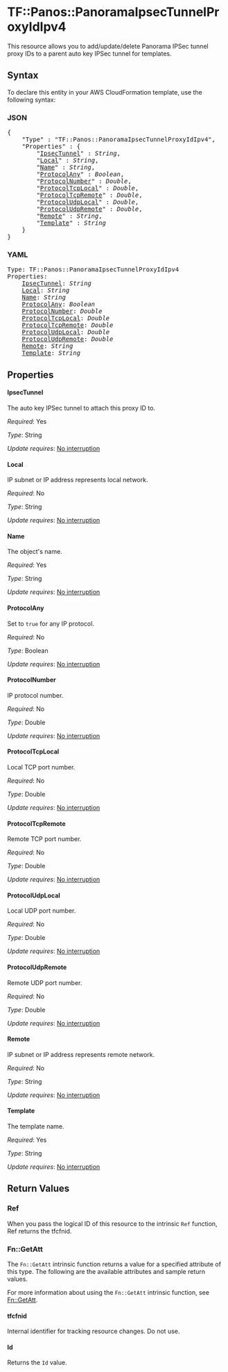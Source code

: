 # TF::Panos::PanoramaIpsecTunnelProxyIdIpv4

This resource allows you to add/update/delete Panorama IPSec tunnel proxy IDs
to a parent auto key IPSec tunnel for templates.

## Syntax

To declare this entity in your AWS CloudFormation template, use the following syntax:

### JSON

<pre>
{
    "Type" : "TF::Panos::PanoramaIpsecTunnelProxyIdIpv4",
    "Properties" : {
        "<a href="#ipsectunnel" title="IpsecTunnel">IpsecTunnel</a>" : <i>String</i>,
        "<a href="#local" title="Local">Local</a>" : <i>String</i>,
        "<a href="#name" title="Name">Name</a>" : <i>String</i>,
        "<a href="#protocolany" title="ProtocolAny">ProtocolAny</a>" : <i>Boolean</i>,
        "<a href="#protocolnumber" title="ProtocolNumber">ProtocolNumber</a>" : <i>Double</i>,
        "<a href="#protocoltcplocal" title="ProtocolTcpLocal">ProtocolTcpLocal</a>" : <i>Double</i>,
        "<a href="#protocoltcpremote" title="ProtocolTcpRemote">ProtocolTcpRemote</a>" : <i>Double</i>,
        "<a href="#protocoludplocal" title="ProtocolUdpLocal">ProtocolUdpLocal</a>" : <i>Double</i>,
        "<a href="#protocoludpremote" title="ProtocolUdpRemote">ProtocolUdpRemote</a>" : <i>Double</i>,
        "<a href="#remote" title="Remote">Remote</a>" : <i>String</i>,
        "<a href="#template" title="Template">Template</a>" : <i>String</i>
    }
}
</pre>

### YAML

<pre>
Type: TF::Panos::PanoramaIpsecTunnelProxyIdIpv4
Properties:
    <a href="#ipsectunnel" title="IpsecTunnel">IpsecTunnel</a>: <i>String</i>
    <a href="#local" title="Local">Local</a>: <i>String</i>
    <a href="#name" title="Name">Name</a>: <i>String</i>
    <a href="#protocolany" title="ProtocolAny">ProtocolAny</a>: <i>Boolean</i>
    <a href="#protocolnumber" title="ProtocolNumber">ProtocolNumber</a>: <i>Double</i>
    <a href="#protocoltcplocal" title="ProtocolTcpLocal">ProtocolTcpLocal</a>: <i>Double</i>
    <a href="#protocoltcpremote" title="ProtocolTcpRemote">ProtocolTcpRemote</a>: <i>Double</i>
    <a href="#protocoludplocal" title="ProtocolUdpLocal">ProtocolUdpLocal</a>: <i>Double</i>
    <a href="#protocoludpremote" title="ProtocolUdpRemote">ProtocolUdpRemote</a>: <i>Double</i>
    <a href="#remote" title="Remote">Remote</a>: <i>String</i>
    <a href="#template" title="Template">Template</a>: <i>String</i>
</pre>

## Properties

#### IpsecTunnel

The auto key IPSec tunnel to attach this
proxy ID to.

_Required_: Yes

_Type_: String

_Update requires_: [No interruption](https://docs.aws.amazon.com/AWSCloudFormation/latest/UserGuide/using-cfn-updating-stacks-update-behaviors.html#update-no-interrupt)

#### Local

IP subnet or IP address represents local network.

_Required_: No

_Type_: String

_Update requires_: [No interruption](https://docs.aws.amazon.com/AWSCloudFormation/latest/UserGuide/using-cfn-updating-stacks-update-behaviors.html#update-no-interrupt)

#### Name

The object's name.

_Required_: Yes

_Type_: String

_Update requires_: [No interruption](https://docs.aws.amazon.com/AWSCloudFormation/latest/UserGuide/using-cfn-updating-stacks-update-behaviors.html#update-no-interrupt)

#### ProtocolAny

Set to `true` for any IP protocol.

_Required_: No

_Type_: Boolean

_Update requires_: [No interruption](https://docs.aws.amazon.com/AWSCloudFormation/latest/UserGuide/using-cfn-updating-stacks-update-behaviors.html#update-no-interrupt)

#### ProtocolNumber

IP protocol number.

_Required_: No

_Type_: Double

_Update requires_: [No interruption](https://docs.aws.amazon.com/AWSCloudFormation/latest/UserGuide/using-cfn-updating-stacks-update-behaviors.html#update-no-interrupt)

#### ProtocolTcpLocal

Local TCP port number.

_Required_: No

_Type_: Double

_Update requires_: [No interruption](https://docs.aws.amazon.com/AWSCloudFormation/latest/UserGuide/using-cfn-updating-stacks-update-behaviors.html#update-no-interrupt)

#### ProtocolTcpRemote

Remote TCP port number.

_Required_: No

_Type_: Double

_Update requires_: [No interruption](https://docs.aws.amazon.com/AWSCloudFormation/latest/UserGuide/using-cfn-updating-stacks-update-behaviors.html#update-no-interrupt)

#### ProtocolUdpLocal

Local UDP port number.

_Required_: No

_Type_: Double

_Update requires_: [No interruption](https://docs.aws.amazon.com/AWSCloudFormation/latest/UserGuide/using-cfn-updating-stacks-update-behaviors.html#update-no-interrupt)

#### ProtocolUdpRemote

Remote UDP port number.

_Required_: No

_Type_: Double

_Update requires_: [No interruption](https://docs.aws.amazon.com/AWSCloudFormation/latest/UserGuide/using-cfn-updating-stacks-update-behaviors.html#update-no-interrupt)

#### Remote

IP subnet or IP address represents remote network.

_Required_: No

_Type_: String

_Update requires_: [No interruption](https://docs.aws.amazon.com/AWSCloudFormation/latest/UserGuide/using-cfn-updating-stacks-update-behaviors.html#update-no-interrupt)

#### Template

The template name.

_Required_: Yes

_Type_: String

_Update requires_: [No interruption](https://docs.aws.amazon.com/AWSCloudFormation/latest/UserGuide/using-cfn-updating-stacks-update-behaviors.html#update-no-interrupt)

## Return Values

### Ref

When you pass the logical ID of this resource to the intrinsic `Ref` function, Ref returns the tfcfnid.

### Fn::GetAtt

The `Fn::GetAtt` intrinsic function returns a value for a specified attribute of this type. The following are the available attributes and sample return values.

For more information about using the `Fn::GetAtt` intrinsic function, see [Fn::GetAtt](https://docs.aws.amazon.com/AWSCloudFormation/latest/UserGuide/intrinsic-function-reference-getatt.html).

#### tfcfnid

Internal identifier for tracking resource changes. Do not use.

#### Id

Returns the <code>Id</code> value.

